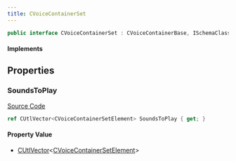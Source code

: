 ```yaml
---
title: CVoiceContainerSet
---
```


```csharp
public interface CVoiceContainerSet : CVoiceContainerBase, ISchemaClass<CVoiceContainerBase>, ISchemaClass<CVoiceContainerSet>, ISchemaField, ISchemaClass, INativeHandle
```

#### Implements

## Properties

### SoundsToPlay

[Source Code](https://github.com/swiftly-solution/swiftlys2/blob/main/managed/src/SwiftlyS2.Generated/Schemas/Interfaces/CVoiceContainerSet.cs#L17)

```csharp
ref CUtlVector<CVoiceContainerSetElement> SoundsToPlay { get; }
```

#### Property Value

- [CUtlVector](/docs/api/-1)<[CVoiceContainerSetElement](/docs/api/shared/schemadefinitions/cvoicecontainersetelement)>

